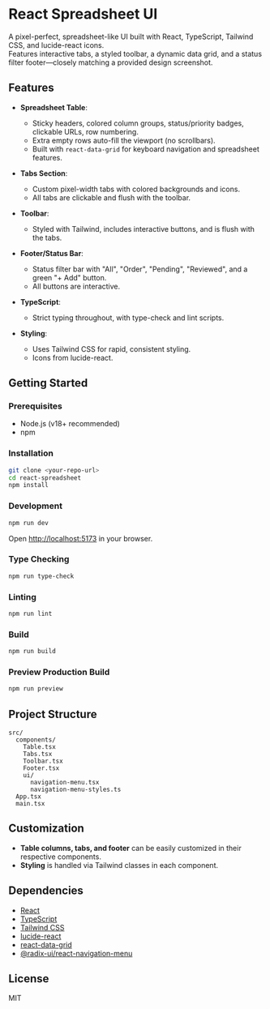 # React Spreadsheet UI

A pixel-perfect, spreadsheet-like UI built with React, TypeScript, Tailwind CSS, and lucide-react icons.  
Features interactive tabs, a styled toolbar, a dynamic data grid, and a status filter footer—closely matching a provided design screenshot.

## Features

- **Spreadsheet Table**:  
  - Sticky headers, colored column groups, status/priority badges, clickable URLs, row numbering.
  - Extra empty rows auto-fill the viewport (no scrollbars).
  - Built with `react-data-grid` for keyboard navigation and spreadsheet features.

- **Tabs Section**:  
  - Custom pixel-width tabs with colored backgrounds and icons.
  - All tabs are clickable and flush with the toolbar.

- **Toolbar**:  
  - Styled with Tailwind, includes interactive buttons, and is flush with the tabs.

- **Footer/Status Bar**:  
  - Status filter bar with "All", "Order", "Pending", "Reviewed", and a green "+ Add" button.
  - All buttons are interactive.

- **TypeScript**:  
  - Strict typing throughout, with type-check and lint scripts.

- **Styling**:  
  - Uses Tailwind CSS for rapid, consistent styling.
  - Icons from lucide-react.

## Getting Started

### Prerequisites

- Node.js (v18+ recommended)
- npm

### Installation

```bash
git clone <your-repo-url>
cd react-spreadsheet
npm install
```

### Development

```bash
npm run dev
```
Open [http://localhost:5173](http://localhost:5173) in your browser.

### Type Checking

```bash
npm run type-check
```

### Linting

```bash
npm run lint
```

### Build

```bash
npm run build
```

### Preview Production Build

```bash
npm run preview
```

## Project Structure

```
src/
  components/
    Table.tsx
    Tabs.tsx
    Toolbar.tsx
    Footer.tsx
    ui/
      navigation-menu.tsx
      navigation-menu-styles.ts
  App.tsx
  main.tsx
```

## Customization

- **Table columns, tabs, and footer** can be easily customized in their respective components.
- **Styling** is handled via Tailwind classes in each component.

## Dependencies

- [React](https://react.dev/)
- [TypeScript](https://www.typescriptlang.org/)
- [Tailwind CSS](https://tailwindcss.com/)
- [lucide-react](https://lucide.dev/)
- [react-data-grid](https://github.com/adazzle/react-data-grid)
- [@radix-ui/react-navigation-menu](https://www.radix-ui.com/primitives/docs/components/navigation-menu)

## License

MIT
